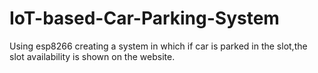 # IoT-based-Car-Parking-System
Using esp8266 creating a system in which if car is parked in the slot,the slot availability is shown on the website.
